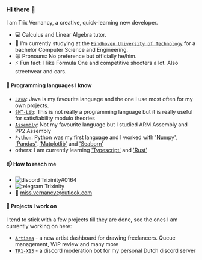 ### Hi there 👋

I am Trix Vernancy, a creative, quick-learning new developer.

- 💻 Calculus and Linear Algebra tutor.
- 🌱 I’m currently studying at the [`Eindhoven University of Technology`] for a bachelor Computer Science and Engineering.
- 😄 Pronouns: No preference but officially he/him.
- ⚡ Fun fact: I like Formula One and competitive shooters a lot. Also streetwear and cars.

#### 💬 Programming languages I know

- [`Java`]: Java is my favourite language and the one I use most often for my own projects.
- [`SMT-Lib`]: This is not really a programming language but it is really useful for satisfiability modulo theories
- [`Assembly`]: Not my favourite language but I studied ARM Assembly and PP2 Assembly
- [`Python`]: Python was my first language and I worked with ['Numpy'], ['Pandas'], ['Matplotlib'] and ['Seaborn']
- others: I am currently learning ['Typescript'] and ['Rust']

#### 📫 How to reach me

- ![discord](https://raw.githubusercontent.com/Trixinity/Trixinity/master/logo-discord.png) Trixinity#0164
- ![telegram](https://raw.githubusercontent.com/Trixinity/Trixinity/master/logo-telegram.png) Trixinity
- 📧 miss.vernancy@outlook.com

#### 🔭 Projects I work on

I tend to stick with a few projects till they are done, see the ones I am currently working on here:

- [`Artisea`] - a new artist dashboard for drawing freelancers. Queue management, WIP review and many more
- [`TR1-X13`] - a discord moderation bot for my personal Dutch discord server

<!----------------- LINKS --------------->

[`assembly`]: https://en.wikipedia.org/wiki/Assembly_language
['numpy']: https://numpy.org/
['matplotlib']: https://matplotlib.org/
['seaborn']: https://seaborn.pydata.org/
[`smt-lib`]: https://smtlib.cs.uiowa.edu/
[`rust`]: https://www.rust-lang.org/
[`react`]: https://reactjs.org/
[`python`]: https://www.python.org/
[`java`]: https://www.oracle.com/java/
[`Eindhoven University of Technology`]: https://www.tue.nl/en/
[`discord`]: https://discord.com/
['typescript']: https://www.typescriptlang.org/
['rust']: https://www.rust-lang.org/
['pandas']: https://pandas.pydata.org/
[`artisea`]: https://github.com/Artisea-net
[`tr1-x13`]: https://github.com/Trixinity/DeLageVachtjes
